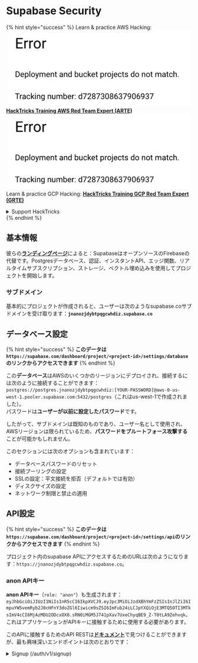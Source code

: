 # Supabase Security

{% hint style="success" %}
Learn & practice AWS Hacking:<img src="../.gitbook/assets/image (1) (1).png" alt="" data-size="line">[**HackTricks Training AWS Red Team Expert (ARTE)**](https://training.hacktricks.xyz/courses/arte)<img src="../.gitbook/assets/image (1) (1).png" alt="" data-size="line">\
Learn & practice GCP Hacking: <img src="../.gitbook/assets/image (2).png" alt="" data-size="line">[**HackTricks Training GCP Red Team Expert (GRTE)**<img src="../.gitbook/assets/image (2).png" alt="" data-size="line">](https://training.hacktricks.xyz/courses/grte)

<details>

<summary>Support HackTricks</summary>

* Check the [**subscription plans**](https://github.com/sponsors/carlospolop)!
* **Join the** 💬 [**Discord group**](https://discord.gg/hRep4RUj7f) or the [**telegram group**](https://t.me/peass) or **follow** us on **Twitter** 🐦 [**@hacktricks\_live**](https://twitter.com/hacktricks\_live)**.**
* **Share hacking tricks by submitting PRs to the** [**HackTricks**](https://github.com/carlospolop/hacktricks) and [**HackTricks Cloud**](https://github.com/carlospolop/hacktricks-cloud) github repos.

</details>
{% endhint %}

## 基本情報

彼らの[**ランディングページ**](https://supabase.com/)によると：SupabaseはオープンソースのFirebaseの代替です。Postgresデータベース、認証、インスタントAPI、エッジ関数、リアルタイムサブスクリプション、ストレージ、ベクトル埋め込みを使用してプロジェクトを開始します。

### サブドメイン

基本的にプロジェクトが作成されると、ユーザーは次のようなsupabase.coサブドメインを受け取ります：**`jnanozjdybtpqgcwhdiz.supabase.co`**

## **データベース設定**

{% hint style="success" %}
**このデータは`https://supabase.com/dashboard/project/<project-id>/settings/database`のリンクからアクセスできます**
{% endhint %}

この**データベース**はAWSのいくつかのリージョンにデプロイされ、接続するには次のように接続することができます：`postgres://postgres.jnanozjdybtpqgcwhdiz:[YOUR-PASSWORD]@aws-0-us-west-1.pooler.supabase.com:5432/postgres`（これはus-west-1で作成されました）。\
パスワードは**ユーザーが以前に設定したパスワード**です。

したがって、サブドメインは既知のものであり、ユーザー名として使用され、AWSリージョンは限られているため、**パスワードをブルートフォース攻撃する**ことが可能かもしれません。

このセクションには次のオプションも含まれています：

* データベースパスワードのリセット
* 接続プーリングの設定
* SSLの設定：平文接続を拒否（デフォルトでは有効）
* ディスクサイズの設定
* ネットワーク制限と禁止の適用

## API設定

{% hint style="success" %}
**このデータは`https://supabase.com/dashboard/project/<project-id>/settings/api`のリンクからアクセスできます**
{% endhint %}

プロジェクト内のsupabase APIにアクセスするためのURLは次のようになります：`https://jnanozjdybtpqgcwhdiz.supabase.co`。

### anon APIキー

**anon APIキー**（`role: "anon"`）も生成されます：`eyJhbGciOiJIUzI1NiIsInR5cCI6IkpXVCJ9.eyJpc3MiOiJzdXBhYmFzZSIsInJlZiI6ImpuYW5vemRyb2J0cHFnY3doZGl6Iiwicm9sZSI6ImFub24iLCJpYXQiOjE3MTQ5OTI3MTksImV4cCI6MjAzMDU2ODcxOX0.sRN0iMGM5J741pXav7UxeChyqBE9_Z-T0tLA9Zehvqk`、これはアプリケーションがAPIキーに接触するために使用する必要があります。

このAPIに接触するためのAPI RESTは[**ドキュメント**](https://supabase.com/docs/reference/self-hosting-auth/returns-the-configuration-settings-for-the-gotrue-server)で見つけることができますが、最も興味深いエンドポイントは次のとおりです：

<details>

<summary>Signup (/auth/v1/signup)</summary>
```
POST /auth/v1/signup HTTP/2
Host: id.io.net
Content-Length: 90
X-Client-Info: supabase-js-web/2.39.2
Sec-Ch-Ua: "Not-A.Brand";v="99", "Chromium";v="124"
Sec-Ch-Ua-Mobile: ?0
Authorization: Bearer eyJhbGciOiJIUzI1NiIsInR5cCI6IkpXVCJ9.eyJpc3MiOiJzdXBhYmFzZSIsInJlZiI6ImpuYW5vemRyb2J0cHFnY3doZGl6Iiwicm9sZSI6ImFub24iLCJpYXQiOjE3MTQ5OTI3MTksImV4cCI6MjAzMDU2ODcxOX0.sRN0iMGM5J741pXav7UxeChyqBE9_Z-T0tLA9Zehvqk
User-Agent: Mozilla/5.0 (Windows NT 10.0; Win64; x64) AppleWebKit/537.36 (KHTML, like Gecko) Chrome/124.0.6367.60 Safari/537.36
Content-Type: application/json;charset=UTF-8
Apikey: eyJhbGciOiJIUzI1NiIsInR5cCI6IkpXVCJ9.eyJpc3MiOiJzdXBhYmFzZSIsInJlZiI6ImpuYW5vemRyb2J0cHFnY3doZGl6Iiwicm9sZSI6ImFub24iLCJpYXQiOjE3MTQ5OTI3MTksImV4cCI6MjAzMDU2ODcxOX0.sRN0iMGM5J741pXav7UxeChyqBE9_Z-T0tLA9Zehvqk
Sec-Ch-Ua-Platform: "macOS"
Accept: */*
Origin: https://cloud.io.net
Sec-Fetch-Site: same-site
Sec-Fetch-Mode: cors
Sec-Fetch-Dest: empty
Referer: https://cloud.io.net/
Accept-Encoding: gzip, deflate, br
Accept-Language: en-GB,en-US;q=0.9,en;q=0.8
Priority: u=1, i

{"email":"test@exmaple.com","password":"SomeCOmplexPwd239."}
```
</details>

<details>

<summary>ログイン (/auth/v1/token?grant_type=password)</summary>
```
POST /auth/v1/token?grant_type=password HTTP/2
Host: hypzbtgspjkludjcnjxl.supabase.co
Content-Length: 80
X-Client-Info: supabase-js-web/2.39.2
Sec-Ch-Ua: "Not-A.Brand";v="99", "Chromium";v="124"
Sec-Ch-Ua-Mobile: ?0
Authorization: Bearer eyJhbGciOiJIUzI1NiIsInR5cCI6IkpXVCJ9.eyJpc3MiOiJzdXBhYmFzZSIsInJlZiI6ImpuYW5vemRyb2J0cHFnY3doZGl6Iiwicm9sZSI6ImFub24iLCJpYXQiOjE3MTQ5OTI3MTksImV4cCI6MjAzMDU2ODcxOX0.sRN0iMGM5J741pXav7UxeChyqBE9_Z-T0tLA9Zehvqk
User-Agent: Mozilla/5.0 (Windows NT 10.0; Win64; x64) AppleWebKit/537.36 (KHTML, like Gecko) Chrome/124.0.6367.60 Safari/537.36
Content-Type: application/json;charset=UTF-8
Apikey: eyJhbGciOiJIUzI1NiIsInR5cCI6IkpXVCJ9.eyJpc3MiOiJzdXBhYmFzZSIsInJlZiI6ImpuYW5vemRyb2J0cHFnY3doZGl6Iiwicm9sZSI6ImFub24iLCJpYXQiOjE3MTQ5OTI3MTksImV4cCI6MjAzMDU2ODcxOX0.sRN0iMGM5J741pXav7UxeChyqBE9_Z-T0tLA9Zehvqk
Sec-Ch-Ua-Platform: "macOS"
Accept: */*
Origin: https://cloud.io.net
Sec-Fetch-Site: same-site
Sec-Fetch-Mode: cors
Sec-Fetch-Dest: empty
Referer: https://cloud.io.net/
Accept-Encoding: gzip, deflate, br
Accept-Language: en-GB,en-US;q=0.9,en;q=0.8
Priority: u=1, i

{"email":"test@exmaple.com","password":"SomeCOmplexPwd239."}
```
</details>

そうすれば、クライアントが与えられたサブドメインを使用してsupabaseを利用していることを発見した場合（会社のサブドメインが彼らのsupabaseサブドメインにCNAMEを持っている可能性があります）、**supabase APIを使用してプラットフォームに新しいアカウントを作成する**ことを試みることができます。

### secret / service\_role APIキー

**`role: "service_role"`**を持つ秘密のAPIキーも生成されます。このAPIキーは、**Row Level Security**をバイパスできるため、秘密にしておく必要があります。

APIキーは次のようになります: `eyJhbGciOiJIUzI1NiIsInR5cCI6IkpXVCJ9.eyJpc3MiOiJzdXBhYmFzZSIsInJlZiI6ImpuYW5vemRyb2J0cHFnY3doZGl6Iiwicm9sZSI6InNlcnZpY2Vfcm9sZSIsImlhdCI6MTcxNDk5MjcxOSwiZXhwIjoyMDMwNTY4NzE5fQ.0a8fHGp3N_GiPq0y0dwfs06ywd-zhTwsm486Tha7354`

### JWT Secret

**JWT Secret**も生成され、アプリケーションが**カスタムJWTトークンを作成および署名**できるようになります。

## 認証

### サインアップ

{% hint style="success" %}
**デフォルト**では、supabaseは**新しいユーザーがプロジェクトにアカウントを作成する**ことを許可します。前述のAPIエンドポイントを使用します。
{% endhint %}

ただし、これらの新しいアカウントは、デフォルトで**メールアドレスを確認する必要があります**。そうしないとアカウントにログインできません。**「匿名サインインを許可」**を有効にすると、メールアドレスを確認せずにログインできるようになります。これにより、**予期しないデータ**にアクセスできる可能性があります（彼らは`public`および`authenticated`の役割を取得します）。\
これは非常に悪いアイデアです。なぜなら、supabaseはアクティブユーザーごとに料金を請求するため、人々はユーザーを作成してログインし、supabaseはそれらに対して料金を請求するからです：

<figure><img src="../.gitbook/assets/image (1) (1) (1) (1).png" alt=""><figcaption></figcaption></figure>

### パスワードとセッション

最小パスワード長（デフォルト）、要件（デフォルトではなし）を指定し、漏洩したパスワードの使用を禁止することが可能です。\
**デフォルトの要件は弱いため、要件を改善することをお勧めします**。

* ユーザーセッション: ユーザーセッションの動作を構成することが可能です（タイムアウト、ユーザーごとに1セッション...）
* ボットおよび悪用保護: Captchaを有効にすることが可能です。

### SMTP設定

メールを送信するためのSMTPを設定することが可能です。

### 高度な設定

* アクセストークンの有効期限を設定（デフォルトは3600）
* 潜在的に侵害されたリフレッシュトークンを検出して取り消すように設定し、タイムアウトを設定
* MFA: ユーザーごとに同時に登録できるMFA要素の数を指定（デフォルトは10）
* 最大直接データベース接続: 認証に使用される最大接続数（デフォルトは10）
* 最大リクエスト期間: 認証リクエストが持続できる最大時間（デフォルトは10秒）

## ストレージ

{% hint style="success" %}
Supabaseは**ファイルを保存し**、URLを介してアクセス可能にします（S3バケットを使用します）。
{% endhint %}

* アップロードファイルサイズの制限を設定（デフォルトは50MB）
* S3接続は次のようなURLで提供されます: `https://jnanozjdybtpqgcwhdiz.supabase.co/storage/v1/s3`
* `access key ID`（例: `a37d96544d82ba90057e0e06131d0a7b`）と`secret access key`（例: `58420818223133077c2cec6712a4f909aec93b4daeedae205aa8e30d5a860628`）で構成される**S3アクセスキーを要求する**ことが可能です。

## Edge Functions

supabaseに**秘密を保存する**ことも可能で、これは**エッジ関数によってアクセス可能**です（ウェブから作成および削除できますが、その値に直接アクセスすることはできません）。

{% hint style="success" %}
AWSハッキングを学び、実践する:<img src="../.gitbook/assets/image (1) (1).png" alt="" data-size="line">[**HackTricks Training AWS Red Team Expert (ARTE)**](https://training.hacktricks.xyz/courses/arte)<img src="../.gitbook/assets/image (1) (1).png" alt="" data-size="line">\
GCPハッキングを学び、実践する: <img src="../.gitbook/assets/image (2).png" alt="" data-size="line">[**HackTricks Training GCP Red Team Expert (GRTE)**<img src="../.gitbook/assets/image (2).png" alt="" data-size="line">](https://training.hacktricks.xyz/courses/grte)

<details>

<summary>HackTricksをサポートする</summary>

* [**サブスクリプションプラン**](https://github.com/sponsors/carlospolop)を確認してください！
* **💬 [**Discordグループ**](https://discord.gg/hRep4RUj7f)または[**Telegramグループ**](https://t.me/peass)に参加するか、**Twitter**で**フォロー**してください 🐦 [**@hacktricks\_live**](https://twitter.com/hacktricks\_live)**.**
* **ハッキングのトリックを共有するために、[**HackTricks**](https://github.com/carlospolop/hacktricks)および[**HackTricks Cloud**](https://github.com/carlospolop/hacktricks-cloud)のGitHubリポジトリにPRを提出してください。**

</details>
{% endhint %}
